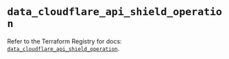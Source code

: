 # `data_cloudflare_api_shield_operation`

Refer to the Terraform Registry for docs: [`data_cloudflare_api_shield_operation`](https://registry.terraform.io/providers/cloudflare/cloudflare/5.8.4/docs/data-sources/api_shield_operation).
